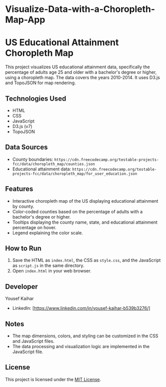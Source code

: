 # Visualize-Data-with-a-Choropleth-Map-App

# US Educational Attainment Choropleth Map

This project visualizes US educational attainment data, specifically the percentage of adults age 25 and older with a bachelor's degree or higher, using a choropleth map.  The data covers the years 2010-2014. It uses D3.js and TopoJSON for map rendering.

## Technologies Used

*   HTML
*   CSS
*   JavaScript
*   D3.js (v7)
*   TopoJSON

## Data Sources

*   County boundaries: `https://cdn.freecodecamp.org/testable-projects-fcc/data/choropleth_map/counties.json`
*   Educational attainment data: `https://cdn.freecodecamp.org/testable-projects-fcc/data/choropleth_map/for_user_education.json`

## Features

*   Interactive choropleth map of the US displaying educational attainment by county.
*   Color-coded counties based on the percentage of adults with a bachelor's degree or higher.
*   Tooltips displaying the county name, state, and educational attainment percentage on hover.
*   Legend explaining the color scale.

## How to Run

1.  Save the HTML as `index.html`, the CSS as `style.css`, and the JavaScript as `script.js` in the same directory.
2.  Open `index.html` in your web browser.

## Developer

Yousef Kaihar

*   LinkedIn: [https://www.linkedin.com/in/yousef-kaihar-b539b3276/]

## Notes

*   The map dimensions, colors, and styling can be customized in the CSS and JavaScript files.
*   The data processing and visualization logic are implemented in the JavaScript file.

## License

This project is licensed under the [MIT License](https://opensource.org/licenses/MIT).
